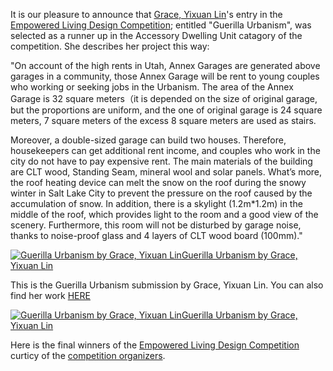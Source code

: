 It is our pleasure to announce that [Grace, Yixuan Lin](https://gracell00l.github.io/prtflo/)'s entry in the [Empowered Living Design Competition](https://www.slc.gov/can/empowered-living); entitled "Guerilla Urbanism", was selected as a runner up in the Accessory Dwelling Unit catagory of the competition. She describes her project this way:

"On account of the high rents in Utah, Annex Garages are generated above garages in a community, those Annex Garage will be rent to young couples who working or seeking jobs in the Urbanism. The area of the Annex Garage is 32 square meters（it is depended on the size of original garage, but the proportions are uniform, and the one of original garage is 24 square meters, 7 square meters of the excess 8 square meters are used as stairs. 

Moreover, a double-sized garage can build two houses. Therefore, housekeepers can get additional rent income, and couples who work in the city do not have to pay expensive
rent. The main materials of the building are CLT wood, Standing Seam, mineral wool and solar panels. What’s more, the roof heating device can melt the snow on the roof
during the snowy winter in Salt Lake City to prevent the pressure on the roof caused by the accumulation of snow. In addition, there is a skylight (1.2m*1.2m) in the middle of the roof, which provides light to the room and a good view of the scenery. Furthermore, this room will not be disturbed by garage noise, thanks to noise-proof glass and 4 layers of CLT wood board (100mm)."

<a href="https://gracell00l.github.io/prtflo/2021/11/01/Poster.html" title="Guerilla Urbanism by Grace, Yixuan Lin"><img src="//images.weserv.nl/?url=https://user-images.githubusercontent.com/19368079/149194615-a419baf6-b95c-49d8-a678-eb21bceafb8d.png?raw=true&w=770&h=550&output=jpg&q=50&fit=cover" alt="Guerilla Urbanism by Grace, Yixuan Lin" title="Guerilla Urbanism by Grace, Yixuan Lin" /><span>Guerilla Urbanism by Grace, Yixuan Lin</span></a>

This is the Guerilla Urbanism submission by Grace, Yixuan Lin. You can also find her work [HERE](https://gracell00l.github.io/prtflo)


<a href="https://gracell00l.github.io/prtflo/2021/11/01/Poster.html" title="Guerilla Urbanism by Grace, Yixuan Lin"><img src="//images.weserv.nl/?url=https://user-images.githubusercontent.com/19368079/149202093-f6481b72-268e-48b2-aceb-ab1b8445db93.png?raw=true&w=770&h=550&output=jpg&q=50&fit=cover" alt="Guerilla Urbanism by Grace, Yixuan Lin" title="Guerilla Urbanism by Grace, Yixuan Lin" /><span>Guerilla Urbanism by Grace, Yixuan Lin</span></a>

Here is the final winners of the [Empowered Living Design Competition](https://www.slc.gov/can/empowered-living) curticy of the [competition organizers](https://www.slc.gov/can/empowered-living/).
